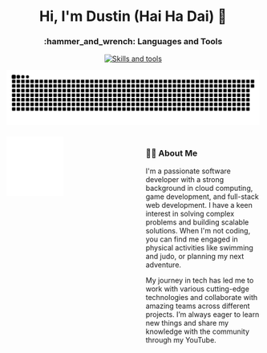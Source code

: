 
<h1 align="center">Hi, I'm Dustin (Hai Ha Dai) 👋 </h1>
<!-- <img align="right" src="https://visitor-badge.laobi.icu/badge?page_id=pavlo_bondarenko_visitor_badge_simple&left_color=royalblue&right_color=black"  /> -->

<h3 align="center">:hammer_and_wrench: Languages and Tools</h3>
<p align="center">
  <a href="https://skillicons.dev">
    <img src="https://skillicons.dev/icons?i=java,js,css,html,nuxtjs,express,py,django,fastapi,postgres,vscode,vue,gcp,azure,cloudflare,docker,eclipse,git,github,githubactions,gitlab,bash,figma,flutter,go,linux,nodejs,postman,rabbitmq,vite&theme=dark&perline=15" alt="Skills and tools"/>
  </a>
</p>

![GitHub Snake](https://raw.githubusercontent.com/haihd/haihd/refs/heads/output/github-snake-dark.svg)

<div style="display: flex; justify-content: space-between; align-items: flex-start; margin-top: 20px;">
  <!-- Left Column: Metrics -->
  <div style="flex: 1; max-width: 45%;">
      <img align="left" width="50%" alt="if you see this, it means my metrics are not working" src="https://github.com/haihd/haihd/blob/main/github-metrics.svg">
  </div>
  <div style="flex: 1; max-width: 45%; text-align: left; margin-left: 20px;">
  <h3>🧑‍💻 About Me</h3>
        <p>
            I'm a passionate software developer with a strong background in cloud computing, game development, and full-stack web development. 
            I have a keen interest in solving complex problems and building scalable solutions. When I'm not coding, you can find me engaged 
            in physical activities like swimming and judo, or planning my next adventure. 
        </p>
        <p>
            My journey in tech has led me to work with various cutting-edge technologies and collaborate with amazing teams across different 
            projects. I’m always eager to learn new things and share my knowledge with the community through my YouTube.
        </p>
    </div>
</div>
